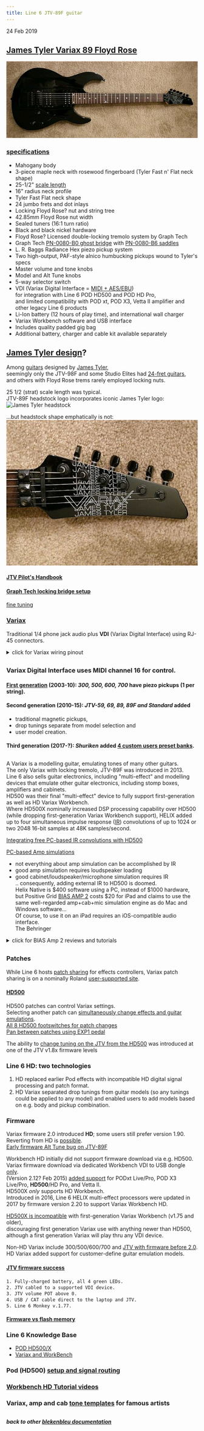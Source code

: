 ```yaml
---
title: Line 6 JTV-89F guitar
---
```

24 Feb 2019
## [James Tyler Variax 89 Floyd Rose](https://line6.com/data/6/0a06434d357e5106d40019c0a/application/pdf/JTV-89F%20Onesheet%20-%20English%20(%20Rev%20A%20).pdf)
![JTV-86F](JTV89F.jpg)
### [specifications](https://line6.com/support/topic/11208-what-is-the-jtv-89f-nut-width)  
- Mahogany body
- 3-piece maple neck with rosewood fingerboard (Tyler Fast n' Flat neck shape)
- 25-1/2" [scale length](http://www.edroman.com/techarticles/scalelength.htm)
- 16" radius neck profile
- Tyler Fast Flat neck shape
- 24 jumbo frets and dot inlays
- Locking Floyd Rose? nut and string tree
- 42.85mm Floyd Rose nut width  
- Sealed tuners (16:1 turn ratio)
- Black and black nickel hardware
- Floyd Rose? Licensed double-locking tremolo system by Graph Tech
- Graph Tech [PN-0080-B0 ghost bridge](http://www.graphtech.com/products/product-detail/pn-0080-b0-ghost-lb63-floyd-rose-style-locking-bridge---black) with [PN-0080-B6 saddles](http://www.graphtech.com/products/brands/ghost/product-detail/pn-0080-b6-ghost-floyd-rose-sytle-pickups---black-6-string)
- L. R. Baggs Radiance Hex piezo pickup system
- Two high-output, PAF-style alnico humbucking pickups wound to Tyler's specs
- Master volume and tone knobs
- Model and Alt Tune knobs
- 5-way selector switch
- VDI (Variax Digital Interface = [MIDI + AES/EBU](https://bencraven.com/?p=1616))  
  for integration with Line 6 POD HD500 and POD HD Pro,  
  and limited compatibility with POD xt, POD X3, Vetta II amplifier and other legacy Line 6 products
- Li-Ion battery (12 hours of play time), and international wall charger
- Variax Workbench software and USB interface
- Includes quality padded gig bag
- Additional battery, charger and cable kit available separately  

## [James Tyler design](https://www.yamaharental.com.au/guitars-basses/line-6-jtva89f-bl-james-tyler-variax-black/28810-75889/)?  
Among [guitars](https://www.tylerguitars.com/usa) designed by
[James Tyler](https://www.tylerguitars.com/about),  
seemingly only the JTV-98F and some Studio Elites had
[24-fret guitars](https://thehub.musiciansfriend.com/featured-private-reserve-guitars/straight-skinny-on-22-versus-24-fret-electric-guitars),  
and others with Floyd Rose trems rarely employed locking nuts.  

25 1/2 (strat) scale length was typical.  
JTV-89F headstock logo incorporates iconic James Tyler logo:
![James Tyler headstock](https://3.bp.blogspot.com/-5s3QbtwpC9Y/T_wN-k4XI0I/AAAAAAAACB8/IoYkfDAmMNU/s640/James+Tyler+Headstock.jpg)

...but headstock shape emphatically is not:
![JTV-86F headstock](headstock.jpg)

#### [JTV Pilot's Handbook](https://line6.com/data/6/0a06434c5717520d343bb9e15/application/pdf/James%20Tyler%20Variax%20Pilot's%20Guide%20-%20English%20(%20Rev%20E%20).pdf)  
#### [Graph Tech locking bridge setup](https://support.graphtech.com/support/solutions/articles/6000070258-setting-up-your-graph-tech-locking-bridge)  
[fine tuning](https://line6.com/support/topic/15384-anyone-having-trouble-with-tuning-on-their-jtv-89f/?do=findComment&comment=112589)

### [Variax](https://en.wikipedia.org/wiki/Variax)
Traditional 1/4 phone jack audio plus **VDI** (Variax Digital Interface) using RJ-45 connectors.  
<details>
<summary> click for Variax wiring pinout</summary>  
  <img src="Variax_midi_AES.jpg">
</details>

##

### Variax Digital Interface uses MIDI channel 16 for control.  
#### [First generation](https://www.sweetwater.com/feature/technotes/issue16-variax/) (2003-10):  *300, 500, 600, 700* have piezo pickups (1 per string).  
#### Second generation (2010-15):  *JTV-59, 69, 89, 89F and Standard* added
* traditional magnetic pickups,
* drop tunings separate from model selection and
* user model creation.
#### Third generation (2017-?): *Shuriken* added [4 custom users preset banks](https://line6.com/support/page/kb/guitars/james-tyler-variax-guitars/variax-shuriken-custom-user-presets-r859/).  

##

A Variax is a modelling guitar, emulating tones of many other guitars.  
The only Variax with locking tremolo, JTV-89F was introduced in 2013.  
Line 6 also sells guitar electronics, including "multi-effect" and modelling devices that emulate other guitar electronics,
including stomp boxes, amplifiers and cabinets.  
HD500 was their final "multi-effect" device to fully support first-generation as well as HD Variax Workbench.  
Where HD500X nominally increased DSP processing capability over HD500 (while dropping first-generation Variax Workbench support), HELIX added up to four simultaneous impulse response ([IR](http://designingsound.org/2012/12/29/recording-impulse-responses/)) convolutions of up to 1024 or two 2048 16-bit samples at 48K samples/second.

[Integrating free PC-based IR convolutions with HD500](https://line6.com/support/topic/14428-impulse-response-101/)

[PC-based Amp simulations](http://designingsound.org/2012/12/29/recording-impulse-responses/)  

* not everything about amp simulation can be accomplished by IR
* good amp simulation requires loudspeaker loading
* good cabinet/loudspeaker/microphone simulation requires IR  
.. consequently, adding external IR to HD500 is doomed.  
Helix Native is $400 software using a PC, instead of $1000 hardware,
but Positive Grid [BIAS AMP 2](https://www.positivegrid.com/bias-amp-mobile/) costs $20 for iPad and claims to use
the same well-regarded amp+cab+mic simulation engine as do Mac and Windows software...  
Of course, to use it on an iPad requires an iOS-compatible audio interface.  
The Behringer 
<details>
<summary> click for BIAS Amp 2 reviews and tutorials</summary>  
<ul>
<li> Positive Grid Bias Amp Mobile
 <ul compact>
   <li> <a href="https://help.positivegrid.com/hc/en-us/categories/115000650543-BIAS-AMP-Mobile">Help</a>
   <li><a href="https://help.positivegrid.com/hc/en-us/articles/115001489306-Basic-Operation">Basic Operation</a>
   <li><a href="https://help.positivegrid.com/hc/en-us/articles/201179996-Getting-Started">Getting Started</a>
   <li><a href="https://help.positivegrid.com/hc/en-us/articles/115002726886-FAQ-BIAS-Amp-Mobile">FAQ</a>
   <li><a href="https://help.positivegrid.com/hc/en-us/categories/115000650543-BIAS-AMP-Mobile">Product Information</a>
   <li><a href="https://help.positivegrid.com/hc/en-us/articles/115003152823-BIAS-Amp-Mobile-Update-History-Release-Notes">Release Notes</a>
   <li><a href="https://forum.positivegrid.com/category/3/mobile-guitar-apps">Fora</a>
  </ul>
<li> Ask.Audio <a href="https://ask.audio/articles/review-positive-grid-bias-amp-2>Bias Amp 2 Review</a>
BIAS Amp 2 Explained</a>
<li> iOS <a href="https://itunes.apple.com/us/app/bias-amp-2/id711314889">  
App Store Preview</a>
<li> GEARNEWS <a href="https://itunes.apple.com/us/app/bias-amp-2/id711314889">
videos</a>
<li> David Wallimann YouTube <a href="https://www.youtube.com/watch?v=TjYen1DnEI8">  
Extensive Review</a>
<li>BIAS AMP 2 works with <a href="https://audiob.us/apps/search/amp">AUDIOBUS</a> and <a href="https://itunes.apple.com/cz/app/fiddlicator/id813106474">Fiddlicator</a> for custom cab [simulation IR](https://forum.audiob.us/discussion/3858/impulse-response-ir-loader-as-an-effect) and <a href="https://itunes.apple.com/us/app/rooms!/id572894725">Rooms!</a> for custom convolution reverb.
<li>AUDIOBUS <a href="https://forum.audiob.us/discussion/9349/best-reverb-app-in-your-opinions">Best Reverb App</a> opinions 2015.
<li>Tom Quayle <a href="https://www.youtube.com/watch?v=7loyIEX1JlY">YouTube Bias Amp 2 Demo</a> - <a href="https://www.youtube.com/watch?v=OObQ_WxSdso">Tone Building part 1</a> - <a href="https://www.youtube.com/watch?v=RL--M3xdo4g">Tone Building part 2</a>
<li> GROOVE3 <a href="https://www.groove3.com/tutorials/BIAS-Amp-2-Explained">  BIAS Amp2 2 explained</a>
</ul>

</details>

##
### Patches
While Line 6 hosts [patch sharing](https://line6.com/customtone/) for effects controllers,
Variax patch sharing is on a nominally Roland [user-supported site](https://www.vguitarforums.com/smf/index.php#c20).

#### [HD500](http://l6c.scdn.line6.net/data/l/0a06434dc7704ca4b3b26b924/application/pdf/POD%20HD500%20Advanced%20Guide%20%28Rev%20F%29%20-%20English.pdf)  
HD500 patches can control Variax settings.  
Selecting another patch can [simultaneously change effects and guitar emulations](https://line6.com/supportarchivenew/thread/48384/).  
[All 8 HD500 footswitches for patch changes](https://line6.com/support/topic/31146-hd500x-using-all-8-footswitches-for-patch-changes-idea/)  
[Pan between patches using EXP1 pedal](https://line6.com/support/topic/7192-control-jtv-with-pod-hd500/)

The ability to [change tuning on the JTV from the HD500](https://line6.com/support/topic/968-change-variax-tunings-using-footswitches/?do=findComment&comment=45144)
 was introduced at one of the JTV v1.8x firmware levels

### Line 6 HD:  two technologies
1. HD replaced earlier Pod effects with incompatible HD digital signal processing and patch format.
2. HD Variax separated drop tunings from guitar models (so any tunings could be applied to any model) and enabled users to add models based on e.g. body and pickup combination.

### Firmware
Variax firmware 2.0 introduced **HD**;  some users still prefer version 1.90.  
Reverting from HD is [possible](https://www.vguitarforums.com/smf/index.php?topic=9813.0).  
[Early firmware Alt Tune bug on JTV-89F](https://line6.com/support/topic/29433-just-cant-use-the-guitar-modeling/?do=findComment&comment=232495)  

Workbench HD initially did not support firmware download via e.g. HD500.  
Variax firmware download via dedicated Workbench VDI to USB dongle [only](https://line6.com/support/page/kb/guitars/james-tyler-variax-guitars/variax-workbench-hd-release-notes-r542/).  
(Version 2.12? Feb 2015)
[added support](https://line6.com/support/page/kb/guitars/jtvvariax-reflash-and-software-update-instructions-r309/)
for PODxt Live/Pro, POD X3 Live/Pro, **HD500**/HD Pro, and Vetta II.  
HD500X *only* supports HD Workbench.  
Introduced in 2016, Line 6 HELIX multi-effect processors
were updated in 2017 by firmware version 2.20 to support Variax Workbench HD.

[HD500X is incompatible](https://line6.com/support/page/kb/pod/pod-hd500-hd500x/pod-hd500x-compatibility-with-workbench-175-and-older-r565/) with first-generation Variax Workbench (v1.75 and older),  
discouraging first generation Variax use with anything newer than HD500,  
although a first generation Variax will play thru any VDI device.   

Non-HD Variax include 300/500/600/700 and [JTV with firmware before 2.0](https://line6.com/support/topic/26655-need-to-restore-v600-to-factory-presets/?do=findComment&comment=207395).  
HD Variax added support for customer-define guitar emulation models.

#### [JTV firmware success](https://line6.com/support/topic/18263-firmware-comparison-video-171-vs-221/?do=findComment&comment=271436)
```
1. Fully-charged battery, all 4 green LEDs.
2. JTV cabled to a supported VDI device.
3. JTV volume POT above 0.
4. USB / CAT cable direct to the laptop and JTV.
5. Line 6 Monkey v.1.77.
```

#### [Firmware vs flash memory](https://line6.com/support/topic/32624-jtv89-firmware-vs-flash-memory)

### Line 6 Knowledge Base
* [POD HD500/X](https://line6.com/support/page/kb/pod/pod-hd500-hd500x/)
* [Variax and WorkBench](https://line6.com/support/page/kb/guitars/)  

### Pod (HD500) [setup and signal routing](http://foobazaar.com/podhd/toneGuide/setup)
### [Workbench HD Tutorial videos](https://www.youtube.com/watch?v=d-1mYUCrPv4&list=PLXJITzFRKB4htEck-upN2v2xRjVT1PURt)
### Variax, amp and cab [tone templates](https://line6.com/tone-templates/) for famous artists  

##  

##  
##### back to other [blekenbleu documentation](../)
